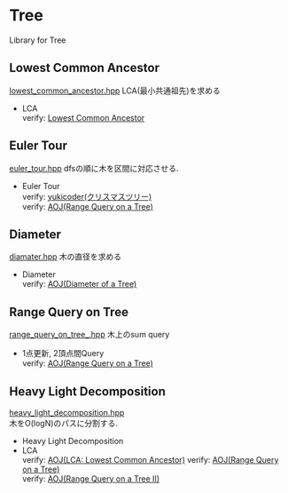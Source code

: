 # Tree
Library for Tree
## Lowest Common Ancestor
[lowest\_common\_ancestor.hpp](https://github.com/fumiphys/programming_contest/blob/master/tree/lowest_common_ancestor.hpp)
LCA(最小共通祖先)を求める
  - LCA  
  verify: [Lowest Common Ancestor](https://onlinejudge.u-aizu.ac.jp/courses/library/5/GRL/5/GRL_5_C)

## Euler Tour
[euler\_tour.hpp](https://github.com/fumiphys/programming_contest/blob/master/tree/euler_tour.hpp)
dfsの順に木を区間に対応させる.  
  - Euler Tour  
  verify: [yukicoder(クリスマスツリー)](https://yukicoder.me/problems/no/778)  
  verify: [AOJ(Range Query on a Tree)](https://onlinejudge.u-aizu.ac.jp/courses/library/5/GRL/5/GRL_5_D)

## Diameter
[diamater.hpp](https://github.com/fumiphys/programming_contest/blob/master/tree/diameter.hpp)
木の直径を求める
  - Diameter  
  verify: [AOJ(Diameter of a Tree)](https://onlinejudge.u-aizu.ac.jp/courses/library/5/GRL/5/GRL_5_A)

## Range Query on Tree
[range\_query\_on\_tree_.hpp](https://github.com/fumiphys/programming_contest/blob/master/tree/range_query_on_tree.hpp)
木上のsum query
  - 1点更新, 2頂点間Query  
  verify: [AOJ(Range Query on a Tree)](https://onlinejudge.u-aizu.ac.jp/courses/library/5/GRL/5/GRL_5_D)

## Heavy Light Decomposition
[heavy\_light\_decomposition.hpp](https://github.com/fumiphys/programming_contest/blob/master/tree/heavy_light_decomposition.hpp)  
木をO(logN)のパスに分割する.
 - Heavy Light Decomposition
 - LCA  
 verify: [AOJ(LCA: Lowest Common Ancestor)](https://onlinejudge.u-aizu.ac.jp/courses/library/5/GRL/5/GRL_5_C) 
 verify: [AOJ(Range Query on a Tree)](https://onlinejudge.u-aizu.ac.jp/courses/library/5/GRL/5/GRL_5_D)  
 verify: [AOJ(Range Query on a Tree II)](https://onlinejudge.u-aizu.ac.jp/courses/library/5/GRL/5/GRL_5_E)  
